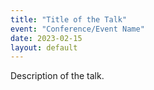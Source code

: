 ```yaml
---
title: "Title of the Talk"
event: "Conference/Event Name"
date: 2023-02-15
layout: default
---
```


Description of the talk.
